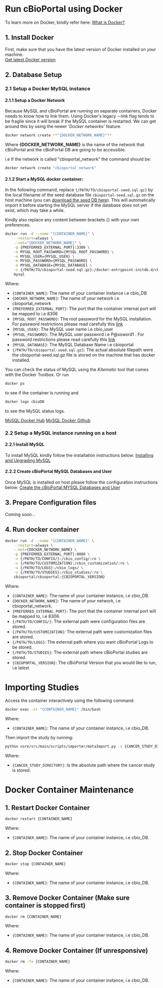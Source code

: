 # Run cBioPortal using Docker

To learn more on Docker, kindly refer here: [What is Docker?](https://www.docker.com/what-docker).

## 1. Install Docker

First, make sure that you have the latest version of Docker installed on your machine.    
[Get latest Docker version](https://www.docker.com/products/docker)

## 2. Database Setup

### 2.1 Setup a Docker MySQL instance

#### 2.1.1 Setup a Docker Network

Because MySQL and cBioPortal are running on separate containers, Docker needs to know how to link them. Using Docker's legacy --link flag tends to be fragile since it will break if the MySQL container is restarted. We can get around this by using the newer *‘Docker networks’* feature.

```bash
docker network create **"{DOCKER_NETWORK_NAME}"**
```

Where **{DOCKER_NETWORK_NAME}** is the name of the network that cBioPortal and the cBioPortal DB are going to be accessible.

i.e If the network is called "cbioportal_network" the command should be:

```bash
docker network create "cbioportal_network"
```

#### 2.1.2 Start a MySQL docker container:

In the following command, replace `{/PATH/TO/cbioportal-seed.sql.gz}` by the local filename of the seed database file `cbioportal-seed.sql.gz` on the host machine (you can [download the seed DB here](Downloads.md#seed-database)). This will automatically import it before starting the MySQL server if the database does not yet exist, which may take a while.

Kindly also replace any content between brackets {} with your own preferences.

```bash
docker run -d --name "{CONTAINER_NAME}" \
    --restart=always \
    --net="{DOCKER_NETWORK_NAME}" \
    -p {PREFERRED_EXTERNAL_PORT}:3306 \
    -e MYSQL_ROOT_PASSWORD={MYSQL_ROOT_PASSWORD} \
    -e MYSQL_USER={MYSQL_USER} \
    -e MYSQL_PASSWORD={MYSQL_PASSWORD} \
    -e MYSQL_DATABASE={MYSQL_DATABASE} \
    -v {/PATH/TO/cbioportal-seed.sql.gz}:/docker-entrypoint-initdb.d/cbioportal-seed.sql.gz:ro \
    mysql
```

Where:
- `{CONTAINER_NAME}`: The name of your container instance i.e cbio_DB
- `{DOCKER_NETWORK_NAME}`: The name of your network i.e cbioportal_network
- `{PREFERRED_EXTERNAL_PORT}`: The port that the container internal port will be mapped to i.e 8306
- `{MYSQL_ROOT_PASSWORD}`: The root password for the MySQL installation. For password restrictions please read carefully this [link](http://dev.mysql.com/doc/refman/5.7/en/user-names.html)
- `{MYSQL_USER}`: The MySQL user name i.e cbio_user
- `{MYSQL_PASSWORD}`: The MySQL user password i.e P@ssword1 . For password restrictions please read carefully this [link](http://dev.mysql.com/doc/refman/5.7/en/user-names.html)
- `{MYSQL_DATABASE}`: The MySQL Database Name i.e cbioportal
- `{/PATH/TO/cbioportal-seed.sql.gz}`: The actual absolute filepath were the cbioportal-seed.sql.gz file is stored on the machine that has docker installed.

You can check the status of MySQL using the _Kitematic_ tool that comes with the Docker Toolbox. Or run

```bash
docker ps
```

to see if the container is running and

```bash
docker logs cbioDB
```

to see the MySQL status logs.

[MySQL Docker Hub](https://hub.docker.com/_/mysql/)
[MySQL Docker Github](https://github.com/docker-library/docs/tree/master/mysql)

### 2.2 Setup a MySQL instance running on a host

#### 2.2.1 Install MySQL

To install MySQL kindly follow the installation instructions below:
[Installing and Upgrading MySQL](http://dev.mysql.com/doc/refman/5.7/en/installing.html)

#### 2.2.2 Create cBioPortal MySQL Databases and User

Once MySQL is installed on host please follow the configuration instructions below:
[Create the cBioPortal MYSQL Databases and User](https://github.com/cBioPortal/cbioportal/blob/master/docs/Pre-Build-Steps.md#create-the-cbioportal-mysql-databases-and-user)

## 3. Prepare Configuration files

Coming soon...

## 4. Run docker container

```bash
docker run -d --name "{CONTAINER_NAME}" \
    --restart=always \
    --net={DOCKER_NETWORK_NAME} \
    -p {PREFERRED_EXTERNAL_PORT}:8080 \
    -v {/PATH/TO/CONFIG/}:/cbio_config/:ro \
    -v {/PATH/TO/CUSTOMIZATION}:/cbio_customization/:ro \
    -v {/PATH/TO/LOGS}:/cbio_logs/ \
    -v {/PATH/TO/STUDIES}:/cbio_studies/:ro \
    cbioportal/cbioportal:{CBIOPORTAL_VERSION}
```

Where:
- `{CONTAINER_NAME}`: The name of your container instance, i.e cbio_DB.
- `{DOCKER_NETWORK_NAME}`: The name of your network, i.e cbioportal_network.
- `{PREFERRED_EXTERNAL_PORT}`: The port that the container internal port will be mapped to, i.e 8306.
- `{/PATH/TO/CONFIG/}`: The external path were configuration files are stored.
- `{/PATH/TO/CUSTOMIZATION}`: The external path were customization files are stored.
- `{/PATH/TO/LOGS}`: The external path where you want cBioPortal Logs to be stored.
- `{/PATH/TO/STUDIES}`: The external path where cBioPortal studies are stored.
- `{CBIOPORTAL_VERSION}`: The cBioPortal Version that you would like to run, i.e latest

# Importing Studies

Access the container interactively using the following command:

```bash
docker exec -it "{CONTAINER_NAME}" /bin/bash
```

Where:
- `{CONTAINER_NAME}`: The name of your container instance, i.e cbio_DB.

Then import the study by running:

```bash
python core/src/main/scripts/importer/metaImport.py -s {CANCER_STUDY_DIRECTORY} -u "http://localhost:8080/cbioportal" -jar core/target/core-1.3.0-SNAPSHOT.jar -o
```

Where:
- `{CANCER_STUDY_DIRECTORY}`: Is the absolute path where the cancer study is stored.

# Docker Container Maintenance

## 1. Restart Docker Container

```bash
docker restart {CONTAINER_NAME}
```

Where:
- `{CONTAINER_NAME}`: The name of your container instance, i.e cbio_DB.

## 2. Stop Docker Container

```bash
docker stop {CONTAINER_NAME}
```

Where:
- `{CONTAINER_NAME}`: The name of your container instance, i.e cbio_DB.

## 3. Remove Docker Container (Make sure container is stopped first)

```bash
docker rm {CONTAINER_NAME}
```
Where:
- `{CONTAINER_NAME}`: The name of your container instance, i.e cbio_DB.

## 4. Remove Docker Container (If unresponsive)

```bash
docker rm -fv {CONTAINER_NAME}
```

Where:
- `{CONTAINER_NAME}`: The name of your container instance, i.e cbio_DB.